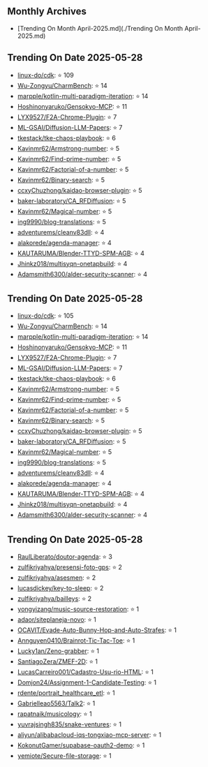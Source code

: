 ## Monthly Archives

- [Trending On Month April-2025.md](./Trending On Month April-2025.md)

## Trending On Date 2025-05-28

- [linux-do/cdk](https://github.com/linux-do/cdk): ⭐ 109 
- [Wu-Zongyu/CharmBench](https://github.com/Wu-Zongyu/CharmBench): ⭐ 14 
- [marpple/kotlin-multi-paradigm-iteration](https://github.com/marpple/kotlin-multi-paradigm-iteration): ⭐ 14 
- [Hoshinonyaruko/Gensokyo-MCP](https://github.com/Hoshinonyaruko/Gensokyo-MCP): ⭐ 11 
- [LYX9527/F2A-Chrome-Plugin](https://github.com/LYX9527/F2A-Chrome-Plugin): ⭐ 7 
- [ML-GSAI/Diffusion-LLM-Papers](https://github.com/ML-GSAI/Diffusion-LLM-Papers): ⭐ 7 
- [tkestack/tke-chaos-playbook](https://github.com/tkestack/tke-chaos-playbook): ⭐ 6 
- [Kavinmr62/Armstrong-number](https://github.com/Kavinmr62/Armstrong-number): ⭐ 5 
- [Kavinmr62/Find-prime-number](https://github.com/Kavinmr62/Find-prime-number): ⭐ 5 
- [Kavinmr62/Factorial-of-a-number](https://github.com/Kavinmr62/Factorial-of-a-number): ⭐ 5 
- [Kavinmr62/Binary-search](https://github.com/Kavinmr62/Binary-search): ⭐ 5 
- [ccxyChuzhong/kaidao-browser-plugin](https://github.com/ccxyChuzhong/kaidao-browser-plugin): ⭐ 5 
- [baker-laboratory/CA_RFDiffusion](https://github.com/baker-laboratory/CA_RFDiffusion): ⭐ 5 
- [Kavinmr62/Magical-number](https://github.com/Kavinmr62/Magical-number): ⭐ 5 
- [ing9990/blog-translations](https://github.com/ing9990/blog-translations): ⭐ 5 
- [adventurems/cleanv83dll](https://github.com/adventurems/cleanv83dll): ⭐ 4 
- [alakorede/agenda-manager](https://github.com/alakorede/agenda-manager): ⭐ 4 
- [KAUTARUMA/Blender-TTYD-SPM-AGB](https://github.com/KAUTARUMA/Blender-TTYD-SPM-AGB): ⭐ 4 
- [Jhinkz018/multisyqn-onetapbuild](https://github.com/Jhinkz018/multisyqn-onetapbuild): ⭐ 4 
- [Adamsmith6300/alder-security-scanner](https://github.com/Adamsmith6300/alder-security-scanner): ⭐ 4 

## Trending On Date 2025-05-28

- [linux-do/cdk](https://github.com/linux-do/cdk): ⭐ 105 
- [Wu-Zongyu/CharmBench](https://github.com/Wu-Zongyu/CharmBench): ⭐ 14 
- [marpple/kotlin-multi-paradigm-iteration](https://github.com/marpple/kotlin-multi-paradigm-iteration): ⭐ 14 
- [Hoshinonyaruko/Gensokyo-MCP](https://github.com/Hoshinonyaruko/Gensokyo-MCP): ⭐ 11 
- [LYX9527/F2A-Chrome-Plugin](https://github.com/LYX9527/F2A-Chrome-Plugin): ⭐ 7 
- [ML-GSAI/Diffusion-LLM-Papers](https://github.com/ML-GSAI/Diffusion-LLM-Papers): ⭐ 7 
- [tkestack/tke-chaos-playbook](https://github.com/tkestack/tke-chaos-playbook): ⭐ 6 
- [Kavinmr62/Armstrong-number](https://github.com/Kavinmr62/Armstrong-number): ⭐ 5 
- [Kavinmr62/Find-prime-number](https://github.com/Kavinmr62/Find-prime-number): ⭐ 5 
- [Kavinmr62/Factorial-of-a-number](https://github.com/Kavinmr62/Factorial-of-a-number): ⭐ 5 
- [Kavinmr62/Binary-search](https://github.com/Kavinmr62/Binary-search): ⭐ 5 
- [ccxyChuzhong/kaidao-browser-plugin](https://github.com/ccxyChuzhong/kaidao-browser-plugin): ⭐ 5 
- [baker-laboratory/CA_RFDiffusion](https://github.com/baker-laboratory/CA_RFDiffusion): ⭐ 5 
- [Kavinmr62/Magical-number](https://github.com/Kavinmr62/Magical-number): ⭐ 5 
- [ing9990/blog-translations](https://github.com/ing9990/blog-translations): ⭐ 5 
- [adventurems/cleanv83dll](https://github.com/adventurems/cleanv83dll): ⭐ 4 
- [alakorede/agenda-manager](https://github.com/alakorede/agenda-manager): ⭐ 4 
- [KAUTARUMA/Blender-TTYD-SPM-AGB](https://github.com/KAUTARUMA/Blender-TTYD-SPM-AGB): ⭐ 4 
- [Jhinkz018/multisyqn-onetapbuild](https://github.com/Jhinkz018/multisyqn-onetapbuild): ⭐ 4 
- [Adamsmith6300/alder-security-scanner](https://github.com/Adamsmith6300/alder-security-scanner): ⭐ 4 

## Trending On Date 2025-05-28

- [RaulLiberato/doutor-agenda](https://github.com/RaulLiberato/doutor-agenda): ⭐ 3 
- [zulfikriyahya/presensi-foto-gps](https://github.com/zulfikriyahya/presensi-foto-gps): ⭐ 2 
- [zulfikriyahya/asesmen](https://github.com/zulfikriyahya/asesmen): ⭐ 2 
- [lucasdickey/key-to-sleep](https://github.com/lucasdickey/key-to-sleep): ⭐ 2 
- [zulfikriyahya/bailleys](https://github.com/zulfikriyahya/bailleys): ⭐ 2 
- [yongyizang/music-source-restoration](https://github.com/yongyizang/music-source-restoration): ⭐ 1 
- [adaor/siteplaneja-novo](https://github.com/adaor/siteplaneja-novo): ⭐ 1 
- [OCAVIT/Evade-Auto-Bunny-Hop-and-Auto-Strafes](https://github.com/OCAVIT/Evade-Auto-Bunny-Hop-and-Auto-Strafes): ⭐ 1 
- [Annguyen0410/Brainrot-Tic-Tac-Toe](https://github.com/Annguyen0410/Brainrot-Tic-Tac-Toe): ⭐ 1 
- [Lucky1an/Zeno-grabber](https://github.com/Lucky1an/Zeno-grabber): ⭐ 1 
- [SantiagoZera/ZMEF-2D](https://github.com/SantiagoZera/ZMEF-2D): ⭐ 1 
- [LucasCarreiro001/Cadastro-Usu-rio-HTML](https://github.com/LucasCarreiro001/Cadastro-Usu-rio-HTML): ⭐ 1 
- [Domjon24/Assignment-1-Candidate-Testing](https://github.com/Domjon24/Assignment-1-Candidate-Testing): ⭐ 1 
- [rdente/portrait_healthcare_etl](https://github.com/rdente/portrait_healthcare_etl): ⭐ 1 
- [Gabrielleao5563/Talk2](https://github.com/Gabrielleao5563/Talk2): ⭐ 1 
- [rapatnaik/musicology](https://github.com/rapatnaik/musicology): ⭐ 1 
- [yuvrajsingh835/snake-ventures](https://github.com/yuvrajsingh835/snake-ventures): ⭐ 1 
- [aliyun/alibabacloud-iqs-tongxiao-mcp-server](https://github.com/aliyun/alibabacloud-iqs-tongxiao-mcp-server): ⭐ 1 
- [KokonutGamer/supabase-oauth2-demo](https://github.com/KokonutGamer/supabase-oauth2-demo): ⭐ 1 
- [yemiote/Secure-file-storage](https://github.com/yemiote/Secure-file-storage): ⭐ 1